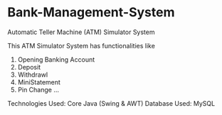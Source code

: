 # Bank-Management-System

Automatic Teller Machine (ATM) Simulator System

This ATM Simulator System has functionalities like 
  1. Opening Banking Account
  2. Deposit
  3. Withdrawl
  4. MiniStatement
  5. Pin Change
  ...
  
Technologies Used: Core Java (Swing & AWT)
Database Used: MySQL
